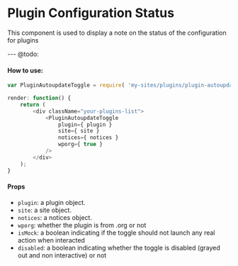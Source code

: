 Plugin Configuration Status
=========

This component is used to display a note on the status of the configuration for plugins

--- @todo:

#### How to use:

```js
var PluginAutoupdateToggle = require( 'my-sites/plugins/plugin-autoupdate-toggle' );

render: function() {
	return (
		<div className="your-plugins-list">
			<PluginAutoupdateToggle
				plugin={ plugin }
				site={ site }
				notices={ notices }
				wporg={ true }
			/>
		</div>
	);
}
```

#### Props

* `plugin`: a plugin object.
* `site`: a site object.
* `notices`: a notices object.
* `wporg`: whether the plugin is from .org or not
* `isMock`: a boolean indicating if the toggle should not launch any real action when interacted
* `disabled`: a boolean indicating whether the toggle is disabled (grayed out and non interactive) or not